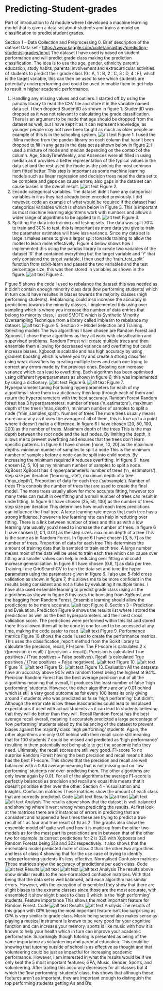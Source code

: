 # Predicting-Student-grades
Part of introduction to Ai module where I developed a machine learning model that is given a data set about students and trains a model on classification to predict student grades.

Section 1 – Data Collection and Preprocessing
0.	Brief description of the dataset
Data set - https://www.kaggle.com/code/annastasy/predicting-students-grades/input
The dataset I have used is based on student performance and will predict grade class making the prediction classification. The idea is to use the age, gender, ethnicity parent’s education, study habits, parental involvement and extracurricular activities of students to predict their grade class (0 : A, 1 : B, 2 : C, 3 : D, 4 : F), which is the target variable, this can then be used to see which students are potentially underperforming and could be used to enable them to get help to result in higher academic performance.
1.	Handling any missing values and outliers.
I started off by using the pandas library to read the CSV file and store it in the variable named data set. I then dropped StudentID as shown in figure 1. StudentID was dropped as it was not relevant to calculating the grade classification. There is an argument to be made that age should be dropped from the dataset as well, but I have kept it as it can represent knowledge, as younger people may not have been taught as much as older people an example of this is in the schooling system.
 ![alt text](image.png)
Figure 1.
I used the .fillna method from the pandas library on each column that hasn’t been dropped to fill in any gaps in the data set as shown below in figure 2. I used a mixture of mode and median depending on the context of the column. Age, StudyTimeWeekly, and Absences were all filled in using median as it provides a better representation of the typical values in the data set and the rest used the mode as the picking the most common item fitted better. This step is important as some machine learning models such as linear regression and decision trees need the data set to be complete and gaps can cause errors, also gaps in the data set can cause biases in the overall result.
 ![alt text](image-1.png)
Figure 2.
2.	Encode categorical variables.
The dataset didn’t have any categorical variables in it as they had already been encoded previously. I did however, code an example of what would be required if the dataset had categorical variables which is shown below in Figure 3. This is important as most machine learning algorithms work with numbers and allows a wider range of algorithms to be applied to it.
 ![alt text](image-2.png)
Figure 3.
3.	Splitting the data into training and testing sets.
The data was split 70% to train and 30% to test, this is important as more data you give to train, the parameter estimates will have less variance. Since my data set is large it makes sense to give a larger split towards training to allow the model to learn more effectively. Figure 4 below shows how I implemented this using the pandas library to create two variables of the dataset ‘X’ that contained everything but the target variable and ‘Y’ that only contained the target variable, I then used the ‘train_test_split’ function from scikit-learn and passed the two variables and the test percentage size, this was then stored in variables as shown in the figure.
 ![alt text](image-3.png)
Figure 4.

Figure 5 shows the code I used to rebalance the dataset this was needed as it didn’t contain enough minority class data (low performing students) which in turn could have resulted in biases towards the majority classes (high performing students). Rebalancing could also increase the accuracy in predictions towards the minority classes. I implemented this using over sampling which is where you increase the number of data entries that belong to minority class, I used SMOTE which is Synthetic Minority Oversampling Technique from a library called imblearn to rebalance my dataset.
 ![alt text](image-4.png)
Figure 5.
Section 2 – Model Selection and Training.
Selecting models
The two algorithms I have chosen are Random Forest and Xgboost. I chose these algorithms as they all work with classification and supervised problems. Random Forest will create multiple trees and then ensemble them allowing for decreased variance and overfitting but could increase biases. Xgboost is scalable and has high accuracy by using gradient boosting which is where you try and create a strong classifier using weak classifiers by creating multiple trees and each one trying to correct any errors made by the previous ones. Boosting can increase variance which can lead to overfitting. Each algorithm has been optimised using different hyperparameters as shown in figure 6, this was implemented by using a dictionary. 
 ![alt text](image-5.png)
Figure 6.
 ![alt text](image-6.png)
Figure 7.
Hyperparameter tuning
For tuning hyperparameters for each of my algorithms I store them in a dictionary then loop through each of them and return the hyperparameters with the best accuracy.
Random Forest
 Random forest has 3 hyperparameters: number of trees (‘n_estimators’), maximum depth of the trees (‘max_depth’), minimum number of samples to split a node (‘’min_samples_split’).
Number of trees
The more trees usually means more accuracy as it uses the average of all of them, this is true up to a point where it doesn’t make a difference. In figure 6 I have chosen [20, 50, 100, 200] as the number of trees.
Maximum depth of the trees
This is the max depth between the root node and the leaf nodes. By limiting the depth, it allows me to prevent overfitting and ensures that the trees don’t learn specific patterns. In figure 6 I have chosen [none, 10, 20] as the maximum depths.
minimum number of samples to split a node
This is the minimum number of samples before a node can be split into child nodes. By increasing the minimum required it reduces overfitting. In figure 6 I have chosen [2, 5, 10] as my minimum number of samples to split a node. 
XgBoost
XgBoost has 4 hyperparameters: number of trees (‘n_ estimators’), step size per iteration (‘learning_rate’), maximum depth of a tree (‘max_depth’), Proportion of data for each tree (‘subsample’).
Number of trees
This controls the number of trees that are used to create the final model. The more trees usually allow for more accurate fitting, however too many trees can result in overfitting and a small number of trees can result in underfitting. In figure 6 I have chosen [25, 50, 100] as the number of trees.
step size per iteration
This determines how much each trees predictions can influence the final tree. A large learning rate means that each tree has a strong influence, however a low learning rate can help in reducing over fitting. There is a link between number of trees and this as with a low learning rate usually you’d need to increase the number of trees. In figure 6 I have chosen [1, 0.1, 0.01] as the step sizes.
maximum depth of a tree
This is the same as in Random Forest. In figure 6 I have chosen [3, 5, 7] as the number of trees.
Proportion of data for each tree
This determines the amount of training data that is sampled to train each tree. A large number means most of the data will be used to train each tree which can cause over fitting and smaller values can help in reducing over fitting and could increase generalisation. In figure 6 I have chosen [0.8, 1] as data per tree.
Training
I use GridSearchCV to train the data set and tune the hyper parameters using the parameters given in figure 6. I also use 5-fold cross validation as shown in figure 7, this allows me to be more confident in the results being consistent and not a fluke by evaluating it multiple times. I have also used ensemble learning to predict grade class using all the algorithms as shown in figure 8 this uses the boosting from XgBoost and the bagging from Random Forest. Ensemble learning should allow the predictions to be more accurate.
 ![alt text](image-7.png)
Figure 8.
Section 3 – Prediction and Evaluation.
Prediction
Figure 9 shows the results list where I stored the predictions as well as the best hyperparameters and their best cross validation score. The predictions were performed within this list and stored there this allowed them all to be done in one for and to be accessed at any time, making the code easier to read.
 ![alt text](image-8.png)
Figure 9.
Performance metrics
Figure 10 shows the code I used to create the performance metrics. This uses the classification_report method from the Scikit library to calculate the precision, recall, F1-score. The F1-score is calculated 2 x ((precision x recall) / (precision + recall)). Precision is calculated True positives / (True positives + False positives). Recall is calculated True positives / (True positives + False negatives).
 ![alt text](image-9.png)
Figure 10.
 ![alt text](image-10.png)
Figure 11.
 ![alt text](image-11.png)
Figure 12.
 ![alt text](image-12.png)
Figure 13.
Evaluation
All the datasets have an accuracy above 90% with random forest being the highest at 94%. 
Precision
Random Forest has the best average precision out of all the algorithms meaning that overall, it produces the least number of false ‘high performing’ students. However, the other algorithms are only 0.01 behind which is still a very good outcome as for every 100 items its only giving around 7 students who was predicted as false ‘high performing’ but didn’t. Although the error rate is low these inaccuracies could lead to misplaced expectations if used with actual students as it can lead to students believing that they will do better than they will.
Recall
Random Forest has the best average recall overall, meaning it accurately predicted a large percentage of ‘low performing’ students aided by the balancing of the dataset to prevent biases against the majority class ‘high performing’ students. Again, the other algorithms are only 0.01 behind with their recall score still meaning that for 100 students 7 could be missed and predicted as ‘high performance’ resulting in them potentially not being able to get the academic help they need. Ultimately, the recall scores are still very good.
F1-score
To no surprise Random Forest having the best precision and recall means it also has the best F1-score. This shows that the precision and recall are well balanced with a 0.94 average meaning that is not missing out on ‘low performing’ students nor over-predicting them. The other algorithms are only lower again by 0.01. For all of the algorithms the average F1-score is perfectly balanced as precision and recall are equal this means that it doesn’t prioritise either over the other. 
Section 4 – Visualisation and Insights.
Confusion matrices
These matrices show the amount of each class that are correctly predicted.
Code
![alt text](image-13.png) 
Results
![alt text](image-14.png)
![alt text](image-15.png) 
![alt text](image-16.png) 
Analysis
The results above show that the dataset is well balanced and showing where it went wrong when predicting the results. At first look at the matrices there are 2 instances of errors in predicting that are consistent and happened a few times these are trying to predict a true result of 1 as four and true result of 16 as 2. The graphs also show the ensemble model off quite well and how it is made up from the other two models as for the most part its predictions are in between that of the other two for example its correct predictions for 2 is 320 with Xgboosts and Random Forests being 318 and 322 respectively. It also shows that the ensembled model predicted more of class 0 than the other two algorithms and less of class 4 showing that for the use case of trying to identify underperforming students it’s less effective.
Normalised Confusion matrices
These matrices show the accuracy of predictions per each class.
Code
![alt text](image-17.png) 
Results
![alt text](image-18.png) 
![alt text](image-19.png) 
![alt text](image-20.png) 
Analysis
The results above show similar results to the non-normalized confusion matrices. With that being that the data set is well balanced, and each algorithm has similar errors. However, with the exception of ensembled they show that there are slight biases to the extreme classes since those are the most accurate, with ensembled it show slight biases to class 0 which is the ‘high performing’ students.
Feature importance
This shows the most important feature for Random Forest.
Code
![alt text](image-21.png) 
Results
![alt text](image-22.png) 
Analysis
The results of this graph with GPA being the most important feature isn’t too surprising as GPA is very similar to grade class. Music being second also makes sense as playing a musical instrument is known to be very good for your cognitive function and can increase your memory, sports is like music with how it is known to help your health which in turn can improve your academic performance. Surprisingly though tutoring is presented as being of the same importance as volunteering and parental education. This could be showing that tutoring outside of school is as effective as thought and that volunteering could be just as impactful for increasing academic performance. However, I am interested in what the results would be if we only kept the 5 most important features; GPA, Music, Gender, Sports, and volunteering. After trailing this accuracy decreases for all classes but 4 which the ‘low performing’ students’ class, this shows that although these features aren’t as important, they are important enough to distinguish the top performing students getting A’s and B’s.
